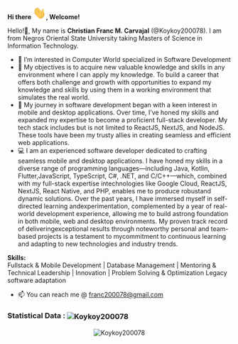 **Hi there <img src="https://github.com/ABSphreak/ABSphreak/blob/master/gifs/Hi.gif" width="30">, Welcome!**

    
Hello!👋, My name is **Christian Franc M. Carvajal** (@Koykoy200078). I am from Negros Oriental State University taking Masters of Science in Information Technology.

- 👀 I’m interested in Computer World specialized in Software Development
- 📑 My objectives is to acquire new valuable knowledge and skills in any environment where I can apply my knowledge. To build a career that offers both challenge and growth with opportunities to expand my knowledge and skills by using them in a working environment that simulates the real world.
- 🌱 My journey in software development began with a keen interest in mobile and desktop applications. Over time, I’ve honed my skills and expanded my expertise to become a proficient full-stack developer. My tech stack includes but is not limited to ReactJS, NextJS, and NodeJS. These tools have been my trusty allies in creating seamless and efficient web applications.
- 💻 I am an experienced software developer dedicated to crafting seamless mobile and desktop applications. I have honed my skills in a diverse range of programming languages—including Java, Kotlin, Flutter,JavaScript, TypeScript, C#, .NET, and C/C++—which, combined with my full-stack expertise intechnologies like Google Cloud, ReactJS, NextJS, React Native, and PHP, enables me to produce robustand dynamic solutions. Over the past years, I have immersed myself in self-directed learning andexperimentation, complemented by a year of real-world development experience, allowing me to build astrong foundation in both mobile, web and desktop environments. My proven track record of deliveringexceptional results through noteworthy personal and team-based projects is a testament to mycommitment to continuous learning and adapting to new technologies and industry trends.

**Skills:**
<br />
Fullstack & Mobile Development | Database Management | Mentoring & Technical Leadership | Innovation | Problem Solving & Optimization Legacy software adaptation

- 📫 You can reach me @ franc200078@gmail.com

<h3>Statistical Data : <img align="center" src="https://visitor-badge.laobi.icu/badge?page_id=Koykoy200078&style=flat-square&color=0088cc" alt="Koykoy200078"/></h3>
<div align="center">
<img align="center"
    src="https://github-readme-stats.vercel.app/api/top-langs?username=Koykoy200078&show_icons=true&locale=en&bg_color=0d1117&text_color=ffffff&layout=compact"
    alt="Koykoy200078" 
    bg_color=#808080/>
</div>
